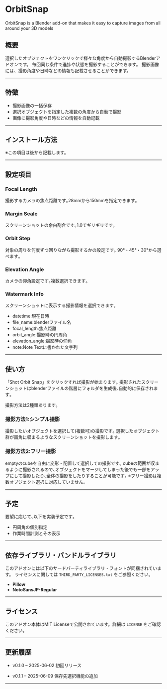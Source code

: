 # OrbitSnap
OrbitSnap is a Blender add-on that makes it easy to capture images from all around your 3D models

## 概要

選択したオブジェクトをワンクリックで様々な角度から自動撮影するBlenderアドオンです。
毎回同じ条件で進捗や状態を撮影することができます。
撮影画像には、撮影角度や日時などの情報も記載させることができます。

---

## 特徴
- 撮影画像の一括保存
- 選択オブジェクトを指定した複数の角度から自動で撮影
- 画像に撮影角度や日時などの情報を自動記載

---

## インストール方法

※この項目は後から記載します。

---

## 設定項目

### Focal Length
撮影するカメラの焦点距離です｡28mmから150mmを指定できます｡

### Margin Scale
スクリーンショットの余白割合です｡1.0でギリギリです｡

### Orbit Step
対象の周りを何度ずつ回りながら撮影するかの設定です｡
90°・45°・30°から選べます｡

### Elevation Angle
カメラの仰角設定です｡複数選択できます｡

### Watermark Info
スクリーンショットに表示する撮影情報を選択できます｡
- datetime:現在日時
- file_name:blenderファイル名
- focal_length:焦点距離
- orbit_angle:撮影時の円周角
- elevation_angle:撮影時の仰角
- note:Note Textに書かれた文字列

---

## 使い方
「Shot Orbit Snap」をクリックすれば撮影が始まります｡
撮影されたスクリーンショットはblenderファイルの階層にフォルダを生成後､自動的に保存されます｡

撮影方法は2種類あります｡

### 撮影方法1:シンプル撮影
撮影したいオブジェクトを選択して(複数可)の撮影です｡
選択したオブジェクト群が画角に収まるようなスクリーンショットを撮影します｡


### 撮影方法2:フリー撮影
emptyのcubeを自由に変形・配置して選択しての撮影です｡
cubeの範囲が収まるように撮影されるので､オブジェクトをマージしてしまった後でも一部をアップにして撮影したり､全体の撮影をしたりすることが可能です｡
※フリー撮影は複数オブジェクト選択に対応していません｡

---

## 予定
要望に応じて､以下を実装予定です｡
- 円周角の個別指定
- 作業時間計測とその表示

---

## 依存ライブラリ・バンドルライブラリ

このアドオンには以下のサードパーティライブラリ・フォントが同梱されています。
ライセンスに関しては `THIRD_PARTY_LICENSES.txt` をご参照ください。

- **Pillow**
- **NotoSansJP-Regular**

---

## ライセンス
このアドオン本体はMIT Licenseで公開されています。詳細は `LICENSE` をご確認ください。

---

## 更新履歴

- v0.1.0 – 2025-06-02
  初回リリース

- v0.1.1 – 2025-06-09
  保存先選択機能の追加

---

